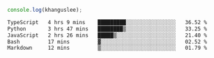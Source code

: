```js
console.log(khanguslee);
```

<!--START_SECTION:waka-->

```txt
TypeScript   4 hrs 9 mins    █████████░░░░░░░░░░░░░░░░   36.52 %
Python       3 hrs 47 mins   ████████▒░░░░░░░░░░░░░░░░   33.25 %
JavaScript   2 hrs 26 mins   █████▒░░░░░░░░░░░░░░░░░░░   21.40 %
Bash         17 mins         ▓░░░░░░░░░░░░░░░░░░░░░░░░   02.52 %
Markdown     12 mins         ▒░░░░░░░░░░░░░░░░░░░░░░░░   01.79 %
```

<!--END_SECTION:waka-->

<!--
**khanguslee/khanguslee** is a ✨ _special_ ✨ repository because its `README.md` (this file) appears on your GitHub profile.

Here are some ideas to get you started:

- 🔭 I’m currently working on ...
- 🌱 I’m currently learning ...
- 👯 I’m looking to collaborate on ...
- 🤔 I’m looking for help with ...
- 💬 Ask me about ...
- 📫 How to reach me: ...
- 😄 Pronouns: ...
- ⚡ Fun fact: ...
-->
